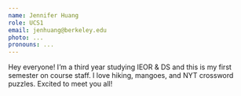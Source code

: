 ```yaml
---
name: Jennifer Huang
role: UCS1
email: jenhuang@berkeley.edu
photo: ...
pronouns: ...
---
```

Hey everyone! I’m a third year studying IEOR & DS and this is my first semester on course staff. I love hiking, mangoes, and NYT crossword puzzles. Excited to meet you all!